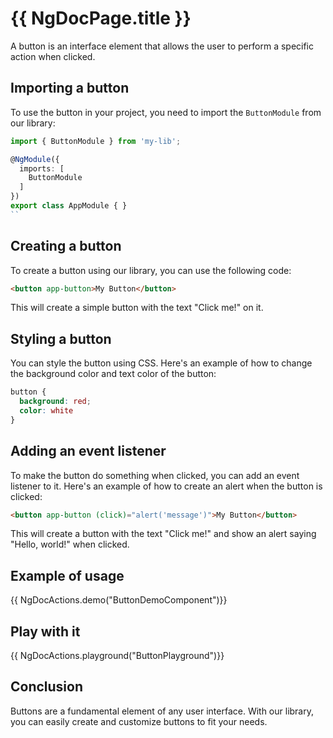 # {{ NgDocPage.title }}

A button is an interface element that allows the user to perform a specific action when clicked.

## Importing a button

To use the button in your project, you need to import the `ButtonModule` from our library:

```typescript
import { ButtonModule } from 'my-lib';

@NgModule({
  imports: [
    ButtonModule
  ]
})
export class AppModule { }
``
```

## Creating a button
To create a button using our library, you can use the following code:

```html
<button app-button>My Button</button>
```

This will create a simple button with the text "Click me!" on it.

## Styling a button
You can style the button using CSS. Here's an example of how to change the background color and text color of the button:

```css
button {
  background: red;
  color: white
}
```

## Adding an event listener
To make the button do something when clicked, you can add an event listener to it. Here's an example of how to create an alert when the button is clicked:

```html
<button app-button (click)="alert('message')">My Button</button>
```

This will create a button with the text "Click me!" and show an alert saying "Hello, world!" when clicked.

## Example of usage

{{ NgDocActions.demo("ButtonDemoComponent")}}

## Play with it

{{ NgDocActions.playground("ButtonPlayground")}}

## Conclusion
Buttons are a fundamental element of any user interface. With our library, you can easily create and customize buttons to fit your needs.
